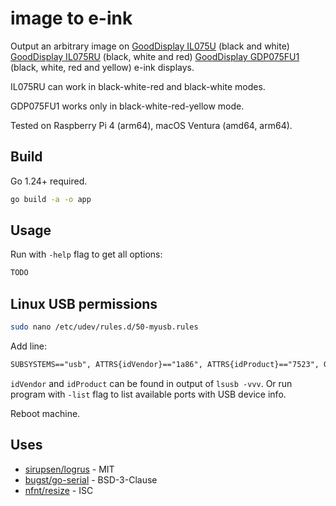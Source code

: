 # image to e-ink

Output an arbitrary image on
[GoodDisplay IL075U](https://www.good-display.com/product/404.html) (black and white)
[GoodDisplay IL075RU](https://www.good-display.com/product/418.html) (black, white and red)
[GoodDisplay GDP075FU1](https://www.good-display.com/product/640.html) (black, white, red and yellow)
e-ink displays.

IL075RU can work in black-white-red and black-white modes.

GDP075FU1 works only in black-white-red-yellow mode.

Tested on Raspberry Pi 4 (arm64), macOS Ventura (amd64, arm64).

## Build

Go 1.24+ required.

```bash
go build -a -o app
```

## Usage

Run with `-help` flag to get all options:

```txt
TODO
```

## Linux USB permissions

```bash
sudo nano /etc/udev/rules.d/50-myusb.rules
```

Add line:

```txt
SUBSYSTEMS=="usb", ATTRS{idVendor}=="1a86", ATTRS{idProduct}=="7523", GROUP="users", MODE="0666"
```

`idVendor` and `idProduct` can be found in output of `lsusb -vvv`.
Or run program with `-list` flag to list available ports with USB device info.

Reboot machine.

## Uses

* [sirupsen/logrus](https://github.com/sirupsen/logrus) - MIT
* [bugst/go-serial](https://github.com/bugst/go-serial) - BSD-3-Clause
* [nfnt/resize](https://github.com/nfnt/resize) - ISC
